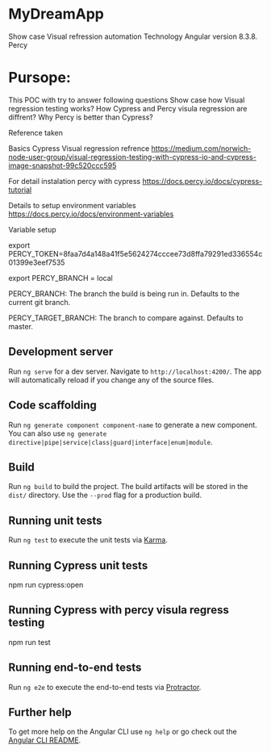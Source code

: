 # MyDreamApp

Show case Visual refression automation
Technology
Angular version 8.3.8.
Percy 

# Pursope:

This POC with try to answer following questions
Show case how Visual regression testing works? 
How Cypress and Percy visula regression are diffrent? 
Why Percy is better than Cypress?

Reference taken 

Basics Cypress Visual regression refrence
https://medium.com/norwich-node-user-group/visual-regression-testing-with-cypress-io-and-cypress-image-snapshot-99c520ccc595

For detail instalation percy with cypress 
https://docs.percy.io/docs/cypress-tutorial

Details to setup environment variables
https://docs.percy.io/docs/environment-variables

Variable setup 

export PERCY_TOKEN=8faa7d4a148a41f5e5624274cccee73d8ffa79291ed336554c01399e3eef7535

export PERCY_BRANCH = local

PERCY_BRANCH: The branch the build is being run in. Defaults to the current git branch.

PERCY_TARGET_BRANCH: The branch to compare against. Defaults to master.


## Development server

Run `ng serve` for a dev server. Navigate to `http://localhost:4200/`. The app will automatically reload if you change any of the source files.

## Code scaffolding

Run `ng generate component component-name` to generate a new component. You can also use `ng generate directive|pipe|service|class|guard|interface|enum|module`.

## Build

Run `ng build` to build the project. The build artifacts will be stored in the `dist/` directory. Use the `--prod` flag for a production build.

## Running unit tests

Run `ng test` to execute the unit tests via [Karma](https://karma-runner.github.io).

## Running Cypress unit tests

npm run cypress:open

## Running Cypress with percy visula regress testing

npm run test

## Running end-to-end tests

Run `ng e2e` to execute the end-to-end tests via [Protractor](http://www.protractortest.org/).

## Further help

To get more help on the Angular CLI use `ng help` or go check out the [Angular CLI README](https://github.com/angular/angular-cli/blob/master/README.md).
